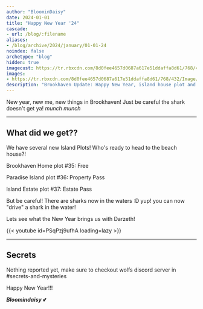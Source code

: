 ```yaml
---
author: "BloominDaisy"
date: 2024-01-01
title: "Happy New Year '24"
cascade:
- url: /blog/:filename
aliases:
- /blog/archive/2024/january/01-01-24
noindex: false
archetype: "blog"
hidden: true
imagecust: https://tr.rbxcdn.com/8d0fee4657d0687a617e51ddaffa8d61/768/432/Image/Png
images:
- https://tr.rbxcdn.com/8d0fee4657d0687a617e51ddaffa8d61/768/432/Image/Png
description: "Brookhaven Update: Happy New Year, island house plot and sharks!"
---
```


New year, new me, new things in Brookhaven! Just be careful the shark doesn't get ya! _munch munch_

---

## What did we get??

We have several new Island Plots!  Who's ready to head to the beach house?!


Brookhaven Home plot #35: Free

Paradise Island plot #36: Property Pass

Island Estate plot #37: Estate Pass

But be careful! There are sharks now in the waters :D yup! you can now "drive" a shark in the water!


Lets see what the New Year brings us with Darzeth!

{{< youtube id=PSqPzj9ufhA loading=lazy >}}

---


## Secrets

Nothing reported yet, make sure to checkout wolfs discord server in #secrets-and-mysteries 

Happy New Year!!!

_**Bloomindaisy**_ <span class="nowrap"><span class="emojify">💕</span>
